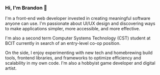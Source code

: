 ### Hi, I'm Brandon 👋
I'm a front-end web developer invested in creating meaningful software anyone can use. I'm passionate about UI/UX design and discovering ways to make applications simpler, more accessible, and more effective.

I'm also a second term Computer Systems Technology (CST) student at BCIT currently in search of an entry-level co-op position.

On the side, I enjoy experimenting with new tech and homebrewing build tools, frontend libraries, and frameworks to optimize efficiency and scalability in my own code. I'm also a hobbyist game developer and digital artist.
